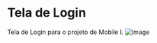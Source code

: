 # Tela de Login

Tela de Login para o projeto de Mobile I.
![image](https://github.com/Albericoeduardo/aa/assets/115420259/18f3625c-3241-4d91-8a5c-31928082e133)
